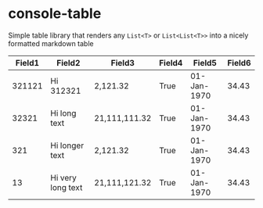# console-table

Simple table library that renders any `List<T>` or `List<List<T>>` into a nicely formatted markdown table

| Field1 | Field2            | Field3        | Field4 | Field5      | Field6 |
| ------ | ----------------- | ------------- | ------ | ----------- | ------ |
| 321121 | Hi 312321         | 2,121.32      | True   | 01-Jan-1970 | 34.43  |
| 32321  | Hi long text      | 21,111,111.32 | True   | 01-Jan-1970 | 34.43  |
| 321    | Hi longer text    | 2,121.32      | True   | 01-Jan-1970 | 34.43  |
| 13     | Hi very long text | 21,111,121.32 | True   | 01-Jan-1970 | 34.43  |
